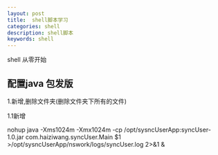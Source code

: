 ```yaml
---
layout: post
title:  shell脚本学习
categories: shell
description: shell脚本
keywords: shell
---
```


shell 从零开始

##  配置java 包发版

1.新增,删除文件夹(删除文件夹下所有的文件)
  
  1.1新增
  
  nohup java  -Xms1024m -Xmx1024m -cp /opt/sysncUserApp:syncUser-1.0.jar  com.haiziwang.syncUser.Main $1 >/opt/sysncUserApp/nswork/logs/syncUser.log 2>&1 &
  
 